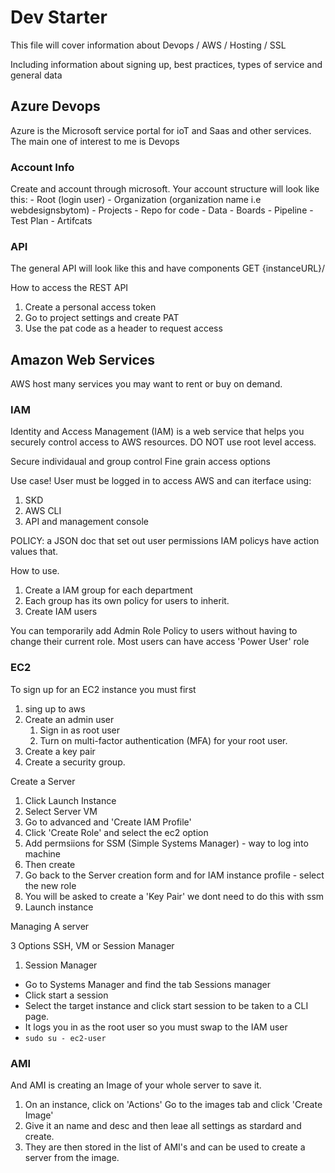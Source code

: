 # Dev Starter

This file will cover information about
Devops / AWS / Hosting / SSL

Including information about signing up, best practices, types of service and general data

## Azure Devops

Azure is the Microsoft service portal for ioT and Saas and other services.
The main one of interest to me is Devops

### Account Info

Create and account through microsoft.
Your account structure will look like this: - Root (login user) - Organization (organization name i.e webdesignsbytom) - Projects - Repo for code - Data - Boards - Pipeline - Test Plan - Artifcats

### API

The general API will look like this and have components
GET {instanceURL}/

How to access the REST API 

1. Create a personal access token
2. Go to project settings and create PAT
3. Use the pat code as a header to request access



## Amazon Web Services

AWS host many services you may want to rent or buy on demand.

### IAM

Identity and Access Management (IAM) is a web service that helps you securely control access to AWS resources.
DO NOT use root level access.

Secure individaual and group control
Fine grain access options

Use case!
User must be logged in to access AWS and can iterface using:

1. SKD
2. AWS CLI
3. API and management console

POLICY: a JSON doc that set out user permissions
IAM policys have action values that.

How to use.

1. Create a IAM group for each department
2. Each group has its own policy for users to inherit.
3. Create IAM users

You can temporarily add Admin Role Policy to users without having to change their current role.
Most users can have access 'Power User' role

### EC2

To sign up for an EC2 instance you must first

1. sing up to aws
2. Create an admin user
   1. Sign in as root user
   2. Turn on multi-factor authentication (MFA) for your root user.
3. Create a key pair
4. Create a security group.

Create a Server

1. Click Launch Instance
2. Select Server VM
3. Go to advanced and 'Create IAM Profile'
4. Click 'Create Role' and select the ec2 option
5. Add permsiions for SSM (Simple Systems Manager) - way to log into machine
6. Then create
7. Go back to the Server creation form and for IAM instance profile - select the new role
8. You will be asked to create a 'Key Pair' we dont need to do this with ssm
9. Launch instance

Managing A server

3 Options SSH, VM or Session Manager

1. Session Manager

- Go to Systems Manager and find the tab Sessions manager
- Click start a session
- Select the target instance and click start session to be taken to a CLI page.
- It logs you in as the root user so you must swap to the IAM user
- `sudo su - ec2-user`

### AMI

And AMI is creating an Image of your whole server to save it.

1. On an instance, click on 'Actions' Go to the images tab and click 'Create Image'
2. Give it an name and desc and then leae all settings as stardard and create.
3. They are then stored in the list of AMI's and can be used to create a server from the image.
